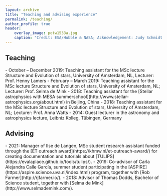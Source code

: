 ```yaml
---
layout: archive
title: "Teaching and advising experience"
permalink: /teaching/
author_profile: true
header:
    overlay_image: potw1533a.jpg
    caption: "Credit: ESA/Hubble & NASA; Acknowledgement: Judy Schmidt (geckzilla.com)"
---
```



<h2>Teaching</h2>
- October – December 2019: Teaching assistant for the MSc lecture Structure and Evolution of
stars, University of Amsterdam, NL, Lecturer: Prof. Henny Lamers
- February – March 2019: Teaching assistant for the MSc lecture Structure and Evolution of
stars, University of Amsterdam, NL; Lecturer: Prof. Selma de Mink
- 2018: Teaching assistant for the [Stellar astrophysics with MESA summerschool](http://www.stellar-astrophysics.org/about.html) in Beijing, China
- 2018: Teaching assistant for the MSc lecture Structure and Evolution of
stars, University of Amsterdam, NL; Lecturer: Prof. Anna Watts
- 2014: Guest lecturer in the astronomy and astrophysics lecture, Leibniz
Kolleg, Tübingen, Germany

<h2>Advising</h2>
- 2021: Manager of Ilse de Langen, MSc student research assistant funded through the
 [ET outreach award](https://khmw.nl/et-outreach-award/) for creating documentation and tutorials about [TULIPS](https://evalaplace.github.io/tools/tulips/). 
- 2019: Co-advisor of Carla Alejandra Calle García, summer student participating in the [ASPIRE](https://aspire.science.uva.nl/index.html) program, together with [Rob Farmer](http://rjfarmer.io/).
- 2018: Advisor of Thomas Dodds, Bachelor of Science student, together with [Selma de Mink](http://www.selmademink.com/).